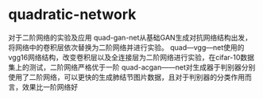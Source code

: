 # quadratic-network
对于二阶网络的实验及应用
quad-gan-net从基础GAN生成对抗网络结构出发，将网络中的卷积层依次替换为二阶网络并进行实验。
quad—vgg—net使用的vgg16网络结构，改变卷积层以及全连接层为二阶网络进行实验，在cifar-10数据集上的测试，二阶网络严格优于一阶
quad-acgan——net对生成器于判别器分别使用了二阶网络，可以更快的生成肺结节图片数据，且对于判别器的分类作用而言，效果比一阶网络好
